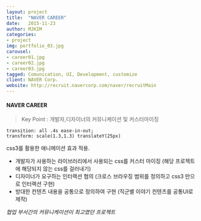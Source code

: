 ```yaml
---
layout: project
title:  "NAVER CAREER"
date:   2015-11-23
author: MJKIM
categories:
- project
img: portfolio_03.jpg
carousel:
- career01.jpg
- career02.jpg
- career03.jpg
tagged: Comunication, UI, Development, customize
client: NAVER Corp.
website: http://recruit.navercorp.com/naver/recruitMain
---
```

#### NAVER CAREER
>Key Point : 개발자,디자이너의 커뮤니케이션 및 커스터마이징

    transition: all .4s ease-in-out;
    transform: scale(1.3,1.3) translateY(25px)
    
css3를 활용한 애니메이션 효과 적용.    

- 개발자가 사용하는 라이브러리에서 사용되는 css를 커스터 마이징
  (해당 프로젝트에 해당되지 않는 css를 걸러내기)
- 디자이너가 요구하는 인터랙션 협의
  (크로스 브라우징 범위를 정의하고 css3 만으로 인터랙션 구현)
- 방대한 컨텐츠 내용을 공통으로 정의하여 구현
  (직군별 이야기 컨텐츠를 공통UI로 제작)
      
*협업 부서간의 커뮤니케이션이 최고였던 프로젝트*